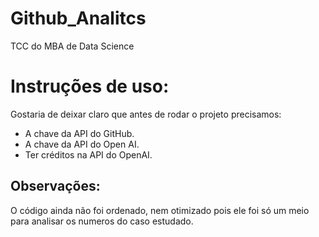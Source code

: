 # Github_Analitcs
TCC do MBA de Data Science

# Instruções de uso:
Gostaria de deixar claro que antes de rodar o projeto precisamos:
<ul> 
  <li> A chave da API do GitHub.</li>
  <li> A chave da API do Open AI.</li>
  <li> Ter créditos na API do OpenAI.</li>
 </ul>
 
 ## Observações:
O código ainda não foi ordenado, nem otimizado pois ele foi só um meio para analisar os numeros do caso estudado.
